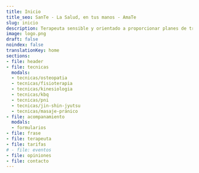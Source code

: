 ```yaml
---
title: Inicio
title_seo: SanTe - La Salud, en tus manos - AmaTe
slug: inicio
description: Terapeuta sensible y orientado a proporcionar planes de tratamiento creativos y adaptados. ✅ + de 25.000 sesiones realizadas y + de 15 años de experiencia.
image: logo.png
draft: false
noindex: false
translationKey: home
sections:
- file: header
- file: tecnicas
  modals:
  - tecnicas/osteopatia
  - tecnicas/fisioterapia
  - tecnicas/kinesiologia
  - tecnicas/kbq
  - tecnicas/pni
  - tecnicas/jin-shin-jyutsu
  - tecnicas/masaje-pránico
- file: acompanamiento
  modals:
  - formularios
- file: frase
- file: terapeuta
- file: tarifas
# - file: eventos
- file: opiniones
- file: contacto
---
```


